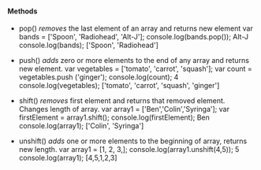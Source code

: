 #### Methods

+ pop() *removes* the last element of an array and returns new element
    var bands = ['Spoon', 'Radiohead', 'Alt-J'];
    console.log(bands.pop());
    Alt-J
    console.log(bands);
    ['Spoon', 'Radiohead']

+ push() *adds* zero or more elements to the end of any array and returns new element.
    var vegetables = ['tomato', 'carrot', 'squash'];
    var count = vegetables.push ('ginger');
    console.log(count);
    4
    console.log(vegetables);
    ['tomato', 'carrot', 'squash', 'ginger']

+ shift() *removes* first element and returns that removed element. Changes length of array.
    var array1 = ['Ben','Colin','Syringa'];
    var firstElement = array1.shift();
    console.log(firstElement);
    Ben
    console.log(array1);
    ['Colin', 'Syringa']

+ unshift() *adds* one or more elements to the beginning of array, returns new length.
    var array1 = [1, 2, 3,];
    console.log(array1.unshift(4,5));
    5
    console.log(array1);
    [4,5,1,2,3]
